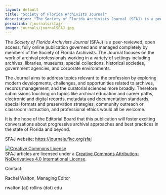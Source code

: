```yaml
---
layout: default
title: "Society of Florida Archivists Journal"
description: "The Society of Florida Archivists Journal (SFAJ) is a peer-reviewed, open access, fully online publication governed and managed completely by members of the Society of Florida Archivists."
permalink: /journals/sfaj/
image: journals/journalSFAJ.jpg
---
```


The *Society of Florida Archivists Journal* (SFAJ) is a peer-reviewed, open access, fully online publication governed and managed completely by members of the Society of Florida Archivists. The Journal focuses on the work of archival professionals working in a variety of settings including archives, libraries, museums, special collections, historical societies, government agencies, and corporate environments.

The Journal aims to address topics relevant to the profession by exploring modern developments, challenges, and opportunities related to archives, records management, and the curatorial sciences more broadly. Therefore submissions touching on topics like archival education and career paths, electronic and digital records, metadata and documentation standards, special formats and preservation strategies, community outreach or classroom instruction, and professional ethics would all be welcome.

It is the hope of the Editorial Board that this publication will foster exciting conversations about progressive archival approaches and best practices in the state of Florida and beyond.

SFAJ website: <a href="https://journals.flvc.org/sfaj" target="_blank">https://journals.flvc.org/sfaj</a>

<a rel="license" href="http://creativecommons.org/licenses/by-nd/4.0/"><img alt="Creative Commons License" style="border-width:0" src="https://i.creativecommons.org/l/by-nd/4.0/88x31.png" /></a><br />SFAJ articles are licensed under a <a rel="license" href="http://creativecommons.org/licenses/by-nd/4.0/">Creative Commons Attribution-NoDerivatives 4.0 International License</a>.

Contact:

Rachel Walton, Managing Editor

rwalton (at) rollins (dot) edu
